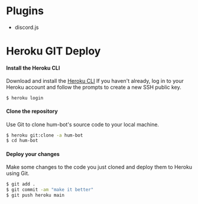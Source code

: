 # Plugins
- discord.js

# Heroku GIT Deploy
#### Install the Heroku CLI
Download and install the [Heroku CLI](https://devcenter.heroku.com/articles/heroku-command-line) 
If you haven't already, log in to your Heroku account and follow the prompts to create a new SSH public key.
```
$ heroku login
```

#### Clone the repository
Use Git to clone hum-bot's source code to your local machine.
```zsh
$ heroku git:clone -a hum-bot
$ cd hum-bot
```

#### Deploy your changes
Make some changes to the code you just cloned and deploy them to Heroku using Git.
```zsh
$ git add .
$ git commit -am "make it better"
$ git push heroku main
```
